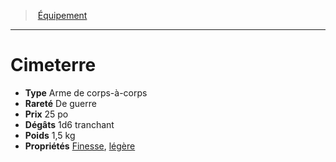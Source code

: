 ﻿---
!EquipmentItem
Type: Arme de corps-à-corps
Price: 25 po
Weight: 1,5 kg
Rarity: De guerre
Damages: 1d6 tranchant
Properties: '[Finesse](hd_weapons_finesse.md), [légère](hd_weapons_legere.md)'
Id: equipment_hd.md#cimeterre
ParentLink: equipment_hd.md#Équipement
Name: Cimeterre
ParentName: Équipement
NameLevel: 1
Attributes:
  Name: Cimeterre
  Markdown: >+
    # <!--Name-->Cimeterre<!--/Name-->


    - **Type** <!--Type-->Arme de corps-à-corps<!--/Type-->

    - **Rareté** <!--Rarity-->De guerre<!--/Rarity-->

    - **Prix** <!--Price-->25 po<!--/Price-->

    - **Dégâts** <!--Damages-->1d6 tranchant<!--/Damages-->

    - **Poids** <!--Weight-->1,5 kg<!--/Weight-->

    - **Propriétés** <!--Properties-->[Finesse](hd_weapons_finesse.md), [légère](hd_weapons_legere.md)<!--/Properties-->

  Type: Arme de corps-à-corps
  Rarity: De guerre
  Price: 25 po
  Damages: 1d6 tranchant
  Weight: 1,5 kg
  Properties: '[Finesse](hd_weapons_finesse.md), [légère](hd_weapons_legere.md)'
AttributesDictionary: >+
  Name: Cimeterre

  Markdown: >+

    # <!--Name-->Cimeterre<!--/Name-->





    - **Type** <!--Type-->Arme de corps-à-corps<!--/Type-->



    - **Rareté** <!--Rarity-->De guerre<!--/Rarity-->



    - **Prix** <!--Price-->25 po<!--/Price-->



    - **Dégâts** <!--Damages-->1d6 tranchant<!--/Damages-->



    - **Poids** <!--Weight-->1,5 kg<!--/Weight-->



    - **Propriétés** <!--Properties-->[Finesse](hd_weapons_finesse.md), [légère](hd_weapons_legere.md)<!--/Properties-->



  Type: Arme de corps-à-corps

  Rarity: De guerre

  Price: 25 po

  Damages: 1d6 tranchant

  Weight: 1,5 kg

  Properties: '[Finesse](hd_weapons_finesse.md), [légère](hd_weapons_legere.md)'

---
> [Équipement](hd_equipment.md)

---

# Cimeterre

- **Type** Arme de corps-à-corps
- **Rareté** De guerre
- **Prix** 25 po
- **Dégâts** 1d6 tranchant
- **Poids** 1,5 kg
- **Propriétés** [Finesse](hd_weapons_finesse.md), [légère](hd_weapons_legere.md)

